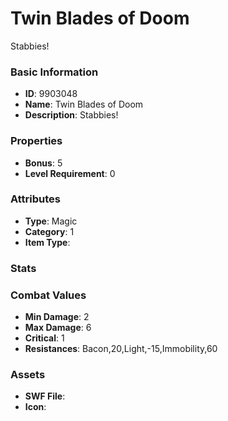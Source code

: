 # Twin Blades of Doom

Stabbies!

### Basic Information

- **ID**: 9903048
- **Name**: Twin Blades of Doom
- **Description**: Stabbies!

### Properties

- **Bonus**: 5
- **Level Requirement**: 0

### Attributes

- **Type**: Magic
- **Category**: 1
- **Item Type**: 

### Stats


### Combat Values

- **Min Damage**: 2
- **Max Damage**: 6
- **Critical**: 1
- **Resistances**: Bacon,20,Light,-15,Immobility,60

### Assets

- **SWF File**: 
- **Icon**: 

